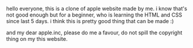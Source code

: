 hello everyone,
this is a clone of apple website made by me. i know that's not good enough but for a beginner, who is learning the HTML and CSS since last 5 days. i think this is pretty good thing that can be made :)

and
my dear apple.inc,
please do me a favour, do not spill the copyright thing on my this website.
